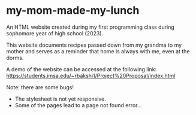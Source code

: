 # my-mom-made-my-lunch
An HTML website created during my first programming class during sophomore year of high school (2023).

This website documents recipes passed down from my grandma to my mother and serves as a reminder that home is always with me, even at the dorms. 

A demo of the website can be accessed at the following link: https://students.imsa.edu/~rbakshi1/Project%20Proposal/index.html 


Note: there are some bugs! 
* The stylesheet is not yet responsive.
* Some of the pages lead to a page not found error... 
